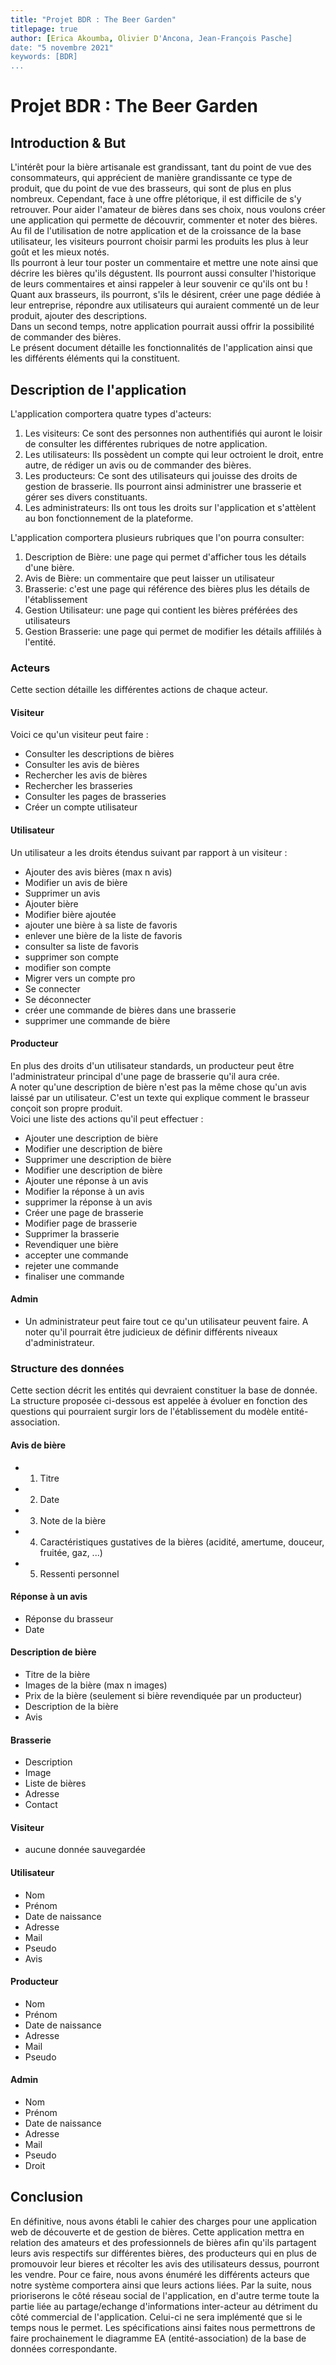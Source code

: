 ```yaml
---
title: "Projet BDR : The Beer Garden"
titlepage: true
author: [Erica Akoumba, Olivier D'Ancona, Jean-François Pasche]
date: "5 novembre 2021"
keywords: [BDR]
...
```


# Projet BDR : The Beer Garden

## Introduction & But

L'intérêt pour la bière artisanale est grandissant, tant du point de vue des consommateurs, qui apprécient de manière grandissante ce type de produit, que du point de vue des brasseurs, qui sont de plus en plus nombreux. Cependant, face à une offre plétorique, il est difficile de s'y retrouver. Pour aider l'amateur de bières dans ses choix, nous voulons créer une application qui permette de découvrir, commenter et noter des bières. Au fil de l'utilisation de notre application et de la croissance de la base utilisateur, les visiteurs pourront choisir parmi les produits les plus à leur goût et les mieux notés.  
Ils pourront à leur tour poster un commentaire et mettre une note ainsi que décrire les bières qu'ils dégustent. Ils pourront aussi consulter l'historique de leurs commentaires et ainsi rappeler à leur souvenir ce qu'ils ont bu !  
Quant aux brasseurs, ils pourront, s'ils le désirent, créer une page dédiée à leur entreprise, répondre aux utilisateurs qui auraient commenté un de leur produit, ajouter des descriptions.  
Dans un second temps, notre application pourrait aussi offrir la possibilité de commander des bières.  
Le présent document détaille les fonctionnalités de l'application ainsi que les différents éléments qui la constituent.

## Description de l'application

L'application comportera quatre types d'acteurs:

1. Les visiteurs: Ce sont des personnes non authentifiés qui auront le loisir de consulter les différentes rubriques de notre application.
2. Les utilisateurs: Ils possèdent un compte qui leur octroient le droit, entre autre, de rédiger un avis ou de commander des bières.
3. Les producteurs: Ce sont des utilisateurs qui jouisse des droits de gestion de brasserie. Ils pourront ainsi administrer une brasserie et gérer ses divers constituants.
4. Les administrateurs: Ils ont tous les droits sur l'application et s'attèlent au bon fonctionnement de la plateforme.

L'application comportera plusieurs rubriques que l'on pourra consulter:

1. Description de Bière: une page qui permet d'afficher tous les détails d'une bière.
2. Avis de Bière: un commentaire que peut laisser un utilisateur
3. Brasserie: c'est une page qui référence des bières plus les détails de l'établissement
4. Gestion Utilisateur: une page qui contient les bières préférées des utilisateurs
5. Gestion Brasserie: une page qui permet de modifier les détails affililés à l'entité.

### Acteurs

Cette section détaille les différentes actions de chaque acteur.

#### Visiteur

Voici ce qu'un visiteur peut faire :

- Consulter les descriptions de bières
- Consulter les avis de bières
- Rechercher les avis de bières
- Rechercher les brasseries
- Consulter les pages de brasseries
- Créer un compte utilisateur

#### Utilisateur

Un utilisateur a les droits étendus suivant par rapport à un visiteur :

- Ajouter des avis bières (max n avis)
- Modifier un avis de bière
- Supprimer un avis
- Ajouter bière
- Modifier bière ajoutée
- ajouter une bière à sa liste de favoris
- enlever une bière de la liste de favoris
- consulter sa liste de favoris
- supprimer son compte
- modifier son compte
- Migrer vers un compte pro
- Se connecter
- Se déconnecter
- créer une commande de bières dans une brasserie
- supprimer une commande de bière

#### Producteur

En plus des droits d'un utilisateur standards, un producteur peut être l'administrateur principal d'une page de brasserie qu'il aura crée.  
A noter qu'une description de bière n'est pas la même chose qu'un avis laissé par un utilisateur. C'est un texte qui explique comment le brasseur conçoit son propre produit.  
Voici une liste des actions qu'il peut effectuer :

- Ajouter une description de bière
- Modifier une description de bière
- Supprimer une description de bière
- Modifier une description de bière
- Ajouter une réponse à un avis
- Modifier la réponse à un avis
- supprimer la réponse à un avis
- Créer une page de brasserie
- Modifier page de brasserie
- Supprimer la brasserie
- Revendiquer une bière
- accepter une commande
- rejeter une commande
- finaliser une commande

#### Admin

- Un administrateur peut faire tout ce qu'un utilisateur peuvent faire. A noter qu'il pourrait être judicieux de définir différents niveaux d'administrateur.

### Structure des données

Cette section décrit les entités qui devraient constituer la base de donnée. La structure proposée ci-dessous est appelée à évoluer en fonction des questions qui pourraient surgir lors de l'établissement du modèle entité-association.

#### Avis de bière

- 1. Titre
- 2. Date
- 3. Note de la bière
- 4. Caractéristiques gustatives de la bières
     (acidité, amertume, douceur, fruitée, gaz, ...)
- 5. Ressenti personnel

#### Réponse à un avis

- Réponse du brasseur
- Date

#### Description de bière

- Titre de la bière
- Images de la bière (max n images)
- Prix de la bière (seulement si bière revendiquée par un producteur)
- Description de la bière
- Avis

#### Brasserie

- Description
- Image
- Liste de bières
- Adresse
- Contact

#### Visiteur

- aucune donnée sauvegardée

#### Utilisateur

- Nom
- Prénom
- Date de naissance
- Adresse
- Mail
- Pseudo
- Avis

#### Producteur

- Nom
- Prénom
- Date de naissance
- Adresse
- Mail
- Pseudo

#### Admin

- Nom
- Prénom
- Date de naissance
- Adresse
- Mail
- Pseudo
- Droit

## Conclusion

En définitive, nous avons établi le cahier des charges pour une application web de découverte et de gestion de bières. Cette application mettra en relation des amateurs et des professionnels de bières afin qu'ils partagent leurs avis respectifs sur différentes bières, des producteurs qui en plus de promouvoir leur bieres et récolter les avis des utilisateurs dessus, pourront les vendre. Pour ce faire, nous avons énuméré les différents acteurs que notre système comportera ainsi que leurs actions liées. Par la suite, nous prioriserons le côté réseau social de l'application, en d'autre terme toute la partie liée au partage/echange d'informations inter-acteur au détriment du côté commercial de l'application. Celui-ci ne sera implémenté que si le temps nous le permet. Les spécifications ainsi faites nous permettrons de faire prochainement le diagramme EA (entité-association) de la base de données correspondante.
